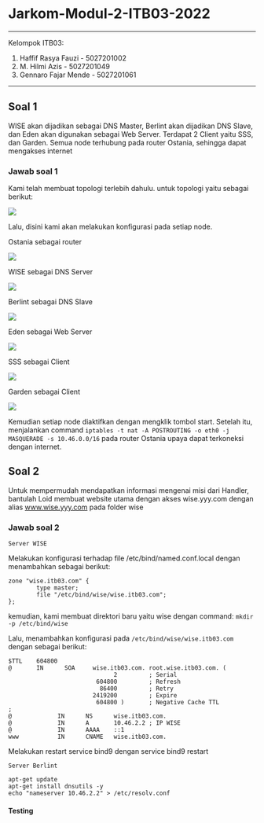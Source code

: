 # Jarkom-Modul-2-ITB03-2022
---
Kelompok ITB03:
1. Haffif Rasya Fauzi - 5027201002
2. M. Hilmi Azis - 5027201049
3. Gennaro Fajar Mende - 5027201061
---

## Soal 1
WISE akan dijadikan sebagai DNS Master, Berlint akan dijadikan DNS Slave, dan Eden akan digunakan sebagai Web Server. Terdapat 2 Client yaitu SSS, dan Garden. Semua node terhubung pada router Ostania, sehingga dapat mengakses internet

### Jawab soal 1
Kami telah membuat topologi terlebih dahulu. untuk topologi yaitu sebagai berikut:

![](gambar/1.png)

Lalu, disini kami akan melakukan konfigurasi pada setiap node.

Ostania sebagai router

![](gambar/2.png)

WISE sebagai DNS Server

![](gambar/3.png)

Berlint sebagai DNS Slave

![](gambar/4.png)

Eden sebagai Web Server

![](gambar/5.png)

SSS sebagai Client

![](gambar/6.png)

Garden sebagai Client

![](gambar/7.png)

Kemudian setiap node diaktifkan dengan mengklik tombol start. Setelah itu, menjalankan command `iptables -t nat -A POSTROUTING -o eth0 -j MASQUERADE -s 10.46.0.0/16` pada router Ostania upaya dapat terkoneksi dengan internet.


## Soal 2
Untuk mempermudah mendapatkan informasi mengenai misi dari Handler, bantulah Loid membuat website utama dengan akses wise.yyy.com dengan alias www.wise.yyy.com pada folder wise

### Jawab soal 2
``Server WISE``

Melakukan konfigurasi terhadap file /etc/bind/named.conf.local dengan menambahkan sebagai berikut:

```
zone "wise.itb03.com" {
        type master;
        file "/etc/bind/wise/wise.itb03.com";
};
```

kemudian, kami membuat direktori baru yaitu wise dengan command:
`mkdir -p /etc/bind/wise`

Lalu, menambahkan konfigurasi pada `/etc/bind/wise/wise.itb03.com` dengan sebagai berikut:
```
$TTL    604800
@       IN      SOA     wise.itb03.com. root.wise.itb03.com. (
                              2         ; Serial
                         604800         ; Refresh
                          86400         ; Retry
                        2419200         ; Expire
                         604800 )       ; Negative Cache TTL
;
@             IN      NS      wise.itb03.com.
@             IN      A       10.46.2.2 ; IP WISE
@             IN      AAAA    ::1
www           IN      CNAME   wise.itb03.com.
```

Melakukan restart service bind9 dengan service bind9 restart

``Server Berlint``

```
apt-get update  
apt-get install dnsutils -y  
echo "nameserver 10.46.2.2" > /etc/resolv.conf 
``` 

#### Testing
